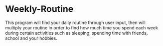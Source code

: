 # Weekly-Routine
This program will find your daily routine through user input, then will multiply your routine in order to find how much time you spend each week during certain activities such as sleeping, spending time with friends, school and your hobbies. 

